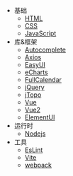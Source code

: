 - 基础
    - [HTML](/doc/front/HTML.md)
    - [CSS](/doc/front/CSS.md)
    - [JavaScript](/doc/front/JavaScript.md)
- 库&框架
    - [Autocomplete](/doc/front/Autocomplete.md)
    - [Axios](/doc/front/Axios.md)
    - [EasyUI](/doc/front/EasyUI.md)
    - [eCharts](/doc/front/eCharts.md)
    - [FullCalendar](/doc/front/FullCalendar.md)
    - [jQuery](/doc/front/jQuery.md)
    - [jTopo](/doc/front/jTopo.md)
    - [Vue](/doc/front/Vue.md)
    - [Vue2](/doc/front/Vue2.md)
    - [ElementUI](/doc/front/ElementUI.md)
- 运行时
    - [Nodejs](/doc/front/Nodejs.md)
- 工具
    - [EsLint](/doc/front/EsLint.md)
    - [Vite](/doc/front/vite.md)
    - [webpack](/doc/front/webpack.md)
